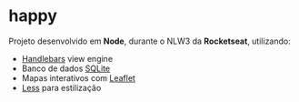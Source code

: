 # happy
Projeto desenvolvido em __Node__, durante o NLW3 da __Rocketseat__, utilizando:

* <ins>Handlebars</ins> view engine
* Banco de dados <ins>SQLite</ins>
* Mapas interativos com <ins>Leaflet</ins>
* <ins>Less</ins> para estilização
